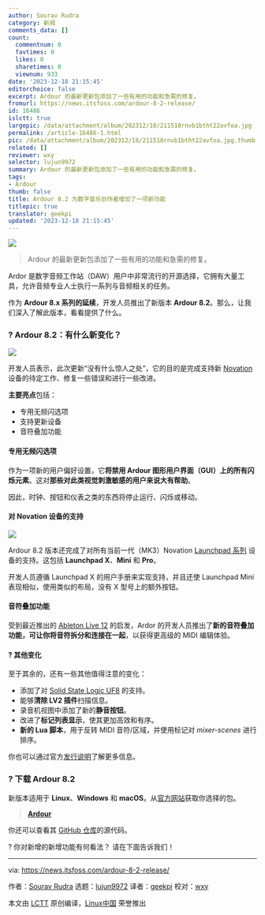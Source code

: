 ```yaml
---
author: Sourav Rudra
category: 新闻
comments_data: []
count:
  commentnum: 0
  favtimes: 0
  likes: 0
  sharetimes: 0
  viewnum: 933
date: '2023-12-18 21:15:45'
editorchoice: false
excerpt: Ardour 的最新更新包添加了一些有用的功能和急需的修复。
fromurl: https://news.itsfoss.com/ardour-8-2-release/
id: 16486
islctt: true
largepic: /data/attachment/album/202312/18/211518rnvb1btht22avfoa.jpg
permalink: /article-16486-1.html
pic: /data/attachment/album/202312/18/211518rnvb1btht22avfoa.jpg.thumb.jpg
related: []
reviewer: wxy
selector: lujun9972
summary: Ardour 的最新更新包添加了一些有用的功能和急需的修复。
tags:
- Ardour
thumb: false
title: Ardour 8.2 为数字音乐创作者增加了一项新功能
titlepic: true
translator: geekpi
updated: '2023-12-18 21:15:45'
---
```


![](/data/attachment/album/202312/18/211518rnvb1btht22avfoa.jpg)



> 
> Ardour 的最新更新包添加了一些有用的功能和急需的修复。
> 
> 
> 


Ardor 是数字音频工作站（DAW）用户中非常流行的开源选择，它拥有大量工具，允许音频专业人士执行一系列与音频相关的任务。


作为 **Ardour 8.x 系列的延续**，开发人员推出了新版本 **Ardour 8.2**。那么，让我们深入了解此版本，看看提供了什么。


### ? Ardour 8.2：有什么新变化？


![](/data/attachment/album/202312/18/211545ms2roe4oobip844m.png)


开发人员表示，此次更新“没有什么惊人之处”，它的目的是完成支持新 [Novation](https://novationmusic.com/) 设备的待定工作、修复一些错误和进行一些改进。


**主要亮点**包括：


* 专用无频闪选项
* 支持更新设备
* 音符叠加功能


#### 专用无频闪选项


作为一项新的用户偏好设置，它**将禁用 Ardour 图形用户界面（GUI）上的所有闪烁元素**。这对**那些对此类视觉刺激敏感的用户来说大有帮助**。


因此，时钟、按钮和仪表之类的东西将停止运行、闪烁或移动。


#### 对 Novation 设备的支持


![](/data/attachment/album/202312/18/211548ode7bh072eibzj8e.png)


Ardour 8.2 版本还完成了对所有当前一代（MK3）Novation [Launchpad 系列](https://novationmusic.com/categories/midi-controllers/grid) 设备的支持。这包括 **Launchpad X**、**Mini** 和 **Pro**。


开发人员遵循 Launchpad X 的用户手册来实现支持，并且还使 Launchpad Mini 表现相似，使用类似的布局，没有 X 型号上的额外按钮。


#### 音符叠加功能


受到最近推出的 [Ableton Live 12](https://www.ableton.com/en/live/all-new-features/) 的启发，Ardor 的开发人员推出了**新的音符叠加功能，可让你将音符拆分和连接在一起**，以获得更高级的 MIDI 编辑体验。


#### ?️ 其他变化


至于其余的，还有一些其他值得注意的变化：


* 添加了对 [Solid State Logic UF8](https://solidstatelogic.com/products/uf8) 的支持。
* 能够**清除 LV2 插件**扫描信息。
* 录音机视图中添加了新的**静音按钮**。
* 改进了**标记列表显示**，使其更加高效和有序。
* **新的 Lua 脚本**，用于反转 MIDI 音符/区域，并使用标记对 *mixer-scenes* 进行排序。


你也可以通过官方[发行说明](https://ardour.org/whatsnew.html)了解更多信息。


### ? 下载 Ardour 8.2


新版本适用于 **Linux**、**Windows** 和 **macOS**。从[官方网站](https://community.ardour.org/download)获取你选择的包。



> 
> **[Ardour](https://community.ardour.org/download)**
> 
> 
> 


你还可以查看其 [GitHub 仓库](https://github.com/Ardour/ardour)的源代码。


? 你对新增的新增功能有何看法？ 请在下面告诉我们！




---


via: <https://news.itsfoss.com/ardour-8-2-release/>


作者：[Sourav Rudra](https://news.itsfoss.com/author/sourav/) 选题：[lujun9972](https://github.com/lujun9972) 译者：[geekpi](https://github.com/geekpi) 校对：[wxy](https://github.com/wxy)


本文由 [LCTT](https://github.com/LCTT/TranslateProject) 原创编译，[Linux中国](https://linux.cn/) 荣誉推出